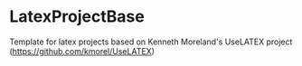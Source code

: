 # LatexProjectBase
Template for latex projects based on Kenneth Moreland's UseLATEX project (https://github.com/kmorel/UseLATEX)
